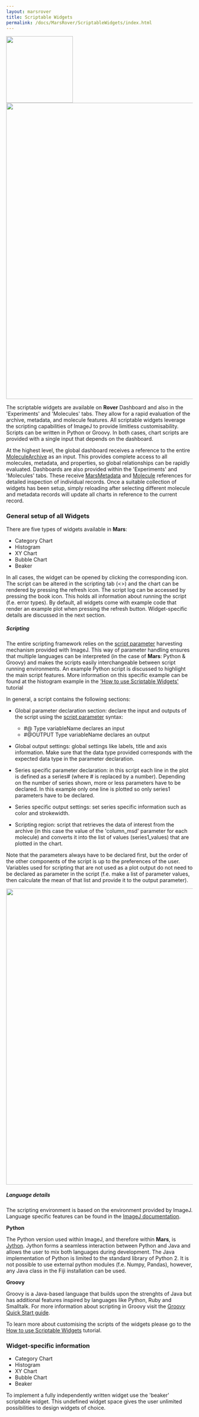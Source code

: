 ```yaml
---
layout: marsrover
title: Scriptable Widgets
permalink: /docs/MarsRover/ScriptableWidgets/index.html
---
```

<img align='center' src='{{site.baseurl}}/docs/img/Rover/img3.png' width='180' />

<img align='center' src='{{site.baseurl}}/docs/img/Rover/img6.png' width='800' />

The scriptable widgets are available on **Rover** Dashboard and also in the 'Experiments' and 'Molecules' tabs. They allow for a rapid evaluation of the archive, metadata, and molecule features. All scriptable widgets leverage the scripting capabilities of ImageJ to provide limitless customisability. Scripts can be written in Python or Groovy. In both cases, chart scripts are provided with a single input that depends on the dashboard.

At the highest level, the global dashboard receives a reference to the entire [MoleculeArchive](https://duderstadt-lab.github.io/mars-core/javadoc/de/mpg/biochem/mars/molecule/MoleculeArchive.html) as an input. This provides complete access to all molecules, metadata, and properties, so global relationships can be rapidly evaluated. Dashboards are also provided within the 'Experiments' and 'Molecules' tabs. These receive [MarsMetadata](https://duderstadt-lab.github.io/mars-core/javadoc/de/mpg/biochem/mars/molecule/MarsMetadata.html) and [Molecule](https://duderstadt-lab.github.io/mars-core/javadoc/de/mpg/biochem/mars/molecule/Molecule.html) references for detailed inspection of individual records. Once a suitable collection of widgets has been setup, simply reloading after selecting different molecule and metadata records will update all charts in reference to the current record.

### General setup of all Widgets
There are five types of widgets available in **Mars**:
* Category Chart
* Histogram
* XY Chart
* Bubble Chart
* Beaker

In all cases, the widget can be opened by clicking the corresponding icon. The script can be altered in the scripting tab (<>) and the chart can be rendered by pressing the refresh icon. The script log can be accessed by pressing the book icon. This holds all information about running the script (f.e. error types). By default, all widgets come with example code that render an example plot when pressing the refresh button. Widget-specific details are discussed in the next section.

##### Scripting
The entire scripting framework relies on the [script parameter](https://imagej.net/Script_Parameters) harvesting mechanism provided with ImageJ. This way of parameter handling ensures that multiple languages can be interpreted (in the case of **Mars**: Python & Groovy) and makes the scripts easily interchangeable between script running environments. An example Python script is discussed to highlight the main script features. More information on this specific example can be found at the histogram example in the ['How to use Scriptable Widgets'](https://duderstadt-lab.github.io/mars-docs/tutorials/workingwithmars/scriptable-widgets/) tutorial


In general, a script contains the following sections:
* Global parameter declaration section: declare the input and outputs of the script using the [script parameter](https://imagej.net/Script_Parameters) syntax:
  * #@ Type variableName declares an input
  * #@OUTPUT Type variableName declares an output

* Global output settings: global settings like labels, title and axis information. Make sure that the data type provided corresponds with the expected data type in the parameter declaration.
* Series specific parameter declaration: in this script each line in the plot is defined as a series# (where # is replaced by a number). Depending on the number of series shown, more or less parameters have to be declared. In this example only one line is plotted so only series1 parameters have to be declared.
* Series specific output settings: set series specific information such as color and strokewidth.
* Scripting region: script that retrieves the data of interest from the archive (in this case the value of the 'column_msd' parameter for each molecule) and converts it into the list of values (series1_values) that are plotted in the chart.


Note that the parameters always have to be declared first, but the order of the other components of the script is up to the preferences of the user. Variables used for scripting that are not used as a plot output do not need to be declared as parameter in the script (f.e. make a list of parameter values, then calculate the mean of that list and provide it to the output parameter).

<img src='{{site.baseurl}}/docs/img/Rover/img15.png' width='800' />


##### Language details
The scripting environment is based on the environment provided by ImageJ. Language specific features can be found in the [ImageJ documentation](https://imagej.net/Scripting#Supported_languages).

**Python**

The Python version used within ImageJ, and therefore within **Mars**, is [Jython](https://www.jython.org). Jython forms a seamless interaction between Python and Java and allows the user to mix both languages during development. The Java implementation of Python is limited to the standard library of Python 2. It is not possible to use external python modules (f.e. Numpy, Pandas), however, any Java class in the Fiji installation can be used.

**Groovy**

Groovy is a Java-based language that builds upon the strenghts of Java but has additional features inspired by languages like Python, Ruby and Smalltalk. For more information about scripting in Groovy visit the [Groovy Quick Start guide](http://groovy-lang.org/documentation.html#gettingstarted).



To learn more about customising the scripts of the widgets please go to the [How to use Scriptable Widgets](https://duderstadt-lab.github.io/mars-docs/tutorials/workingwithmars/scriptable-widgets/) tutorial.


### Widget-specific information

- Category Chart
- Histogram
- XY Chart
- Bubble Chart
- Beaker


To implement a fully independently written widget use the 'beaker' scriptable widget. This undefined widget space gives the user unlimited possibilities to design widgets of choice.
